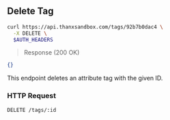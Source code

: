 ## Delete Tag

```bash
curl https://api.thanxsandbox.com/tags/92b7b0dac4 \
  -X DELETE \
  $AUTH_HEADERS
```

> Response (200 OK)

```json
{}
```

This endpoint deletes an attribute tag with the given ID.

### HTTP Request

`DELETE /tags/:id`
